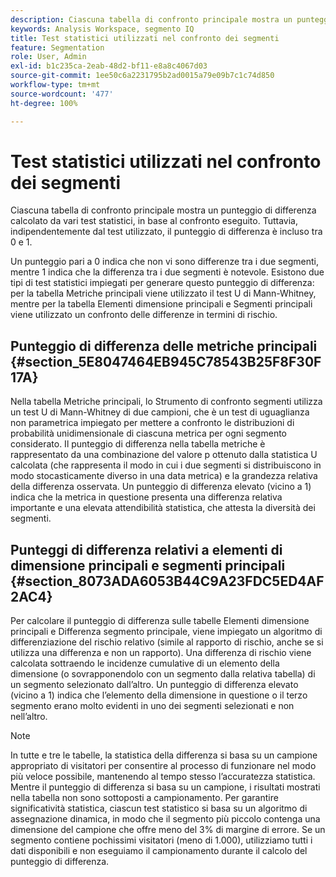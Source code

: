 ```yaml
---
description: Ciascuna tabella di confronto principale mostra un punteggio di differenza calcolato da vari test statistici, in base al confronto eseguito. Tuttavia, indipendentemente dal test utilizzato, il punteggio di differenza è incluso tra 0 e 1.
keywords: Analysis Workspace, segmento IQ
title: Test statistici utilizzati nel confronto dei segmenti
feature: Segmentation
role: User, Admin
exl-id: b1c235ca-2eab-48d2-bf11-e8a8c4067d03
source-git-commit: 1ee50c6a2231795b2ad0015a79e09b7c1c74d850
workflow-type: tm+mt
source-wordcount: '477'
ht-degree: 100%

---
```


# Test statistici utilizzati nel confronto dei segmenti

Ciascuna tabella di confronto principale mostra un punteggio di differenza calcolato da vari test statistici, in base al confronto eseguito. Tuttavia, indipendentemente dal test utilizzato, il punteggio di differenza è incluso tra 0 e 1.

Un punteggio pari a 0 indica che non vi sono differenze tra i due segmenti, mentre 1 indica che la differenza tra i due segmenti è notevole. Esistono due tipi di test statistici impiegati per generare questo punteggio di differenza: per la tabella Metriche principali viene utilizzato il test U di Mann-Whitney, mentre per la tabella Elementi dimensione principali e Segmenti principali viene utilizzato un confronto delle differenze in termini di rischio.

## Punteggio di differenza delle metriche principali {#section_5E8047464EB945C78543B25F8F30F17A}

Nella tabella Metriche principali, lo Strumento di confronto segmenti utilizza un test U di Mann-Whitney di due campioni, che è un test di uguaglianza non parametrica impiegato per mettere a confronto le distribuzioni di probabilità unidimensionale di ciascuna metrica per ogni segmento considerato. Il punteggio di differenza nella tabella metriche è rappresentato da una combinazione del valore p ottenuto dalla statistica U calcolata (che rappresenta il modo in cui i due segmenti si distribuiscono in modo stocasticamente diverso in una data metrica) e la grandezza relativa della differenza osservata. Un punteggio di differenza elevato (vicino a 1) indica che la metrica in questione presenta una differenza relativa importante e una elevata attendibilità statistica, che attesta la diversità dei segmenti.

## Punteggi di differenza relativi a elementi di dimensione principali e segmenti principali {#section_8073ADA6053B44C9A23FDC5ED4AF2AC4}

Per calcolare il punteggio di differenza sulle tabelle Elementi dimensione principali e Differenza segmento principale, viene impiegato un algoritmo di differenziazione del rischio relativo (simile al rapporto di rischio, anche se si utilizza una differenza e non un rapporto). Una differenza di rischio viene calcolata sottraendo le incidenze cumulative di un elemento della dimensione (o sovrapponendolo con un segmento dalla relativa tabella) di un segmento selezionato dall’altro. Un punteggio di differenza elevato (vicino a 1) indica che l’elemento della dimensione in questione o il terzo segmento erano molto evidenti in uno dei segmenti selezionati e non nell’altro.

>[!NOTE]
>
>In tutte e tre le tabelle, la statistica della differenza si basa su un campione appropriato di visitatori per consentire al processo di funzionare nel modo più veloce possibile, mantenendo al tempo stesso l’accuratezza statistica. Mentre il punteggio di differenza si basa su un campione, i risultati mostrati nella tabella non sono sottoposti a campionamento. Per garantire significatività statistica, ciascun test statistico si basa su un algoritmo di assegnazione dinamica, in modo che il segmento più piccolo contenga una dimensione del campione che offre meno del 3% di margine di errore. Se un segmento contiene pochissimi visitatori (meno di 1.000), utilizziamo tutti i dati disponibili e non eseguiamo il campionamento durante il calcolo del punteggio di differenza.
